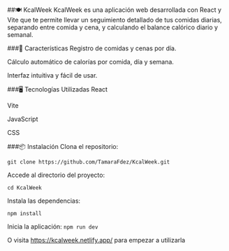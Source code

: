
##🍽️ KcalWeek
KcalWeek es una aplicación web desarrollada con React y Vite que te permite llevar un seguimiento detallado de tus comidas diarias, separando entre comida y cena, y calculando el balance calórico diario y semanal.

###🚀 Características
Registro de comidas y cenas por día.

Cálculo automático de calorías por comida, día y semana.

Interfaz intuitiva y fácil de usar.

###🖥️ Tecnologías Utilizadas
React

Vite

JavaScript

CSS

###📦 Instalación
Clona el repositorio:

`git clone https://github.com/TamaraFdez/KcalWeek.git`

Accede al directorio del proyecto:

`cd KcalWeek`

Instala las dependencias:

`npm install`

Inicia la aplicación:
`npm run dev`

O visita <https://kcalweek.netlify.app/> para empezar a utilizarla 
